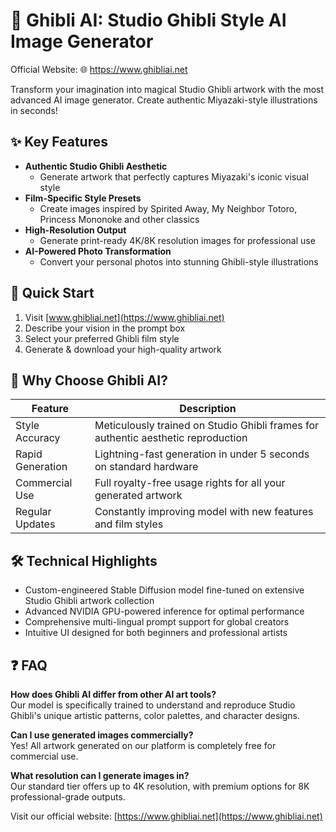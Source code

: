 # 🎨 Ghibli AI: Studio Ghibli Style AI Image Generator
Official Website: 🌐 https://www.ghibliai.net

Transform your imagination into magical Studio Ghibli artwork with the most advanced AI image generator. Create authentic Miyazaki-style illustrations in seconds!

## ✨ Key Features
- **Authentic Studio Ghibli Aesthetic**
  - Generate artwork that perfectly captures Miyazaki's iconic visual style
- **Film-Specific Style Presets**
  - Create images inspired by Spirited Away, My Neighbor Totoro, Princess Mononoke and other classics
- **High-Resolution Output**
  - Generate print-ready 4K/8K resolution images for professional use
- **AI-Powered Photo Transformation**
  - Convert your personal photos into stunning Ghibli-style illustrations

## 🚀 Quick Start
1. Visit [www.ghibliai.net](https://www.ghibliai.net)
2. Describe your vision in the prompt box
3. Select your preferred Ghibli film style
4. Generate & download your high-quality artwork

## 🌟 Why Choose Ghibli AI?

| Feature | Description |
|---------|-------------|
| Style Accuracy | Meticulously trained on Studio Ghibli frames for authentic aesthetic reproduction |
| Rapid Generation | Lightning-fast generation in under 5 seconds on standard hardware |
| Commercial Use | Full royalty-free usage rights for all your generated artwork |
| Regular Updates | Constantly improving model with new features and film styles |

## 🛠️ Technical Highlights
- Custom-engineered Stable Diffusion model fine-tuned on extensive Studio Ghibli artwork collection
- Advanced NVIDIA GPU-powered inference for optimal performance
- Comprehensive multi-lingual prompt support for global creators
- Intuitive UI designed for both beginners and professional artists

## ❓ FAQ
**How does Ghibli AI differ from other AI art tools?**  
Our model is specifically trained to understand and reproduce Studio Ghibli's unique artistic patterns, color palettes, and character designs.

**Can I use generated images commercially?**  
Yes! All artwork generated on our platform is completely free for commercial use.

**What resolution can I generate images in?**  
Our standard tier offers up to 4K resolution, with premium options for 8K professional-grade outputs.

Visit our official website: [https://www.ghibliai.net](https://www.ghibliai.net)
